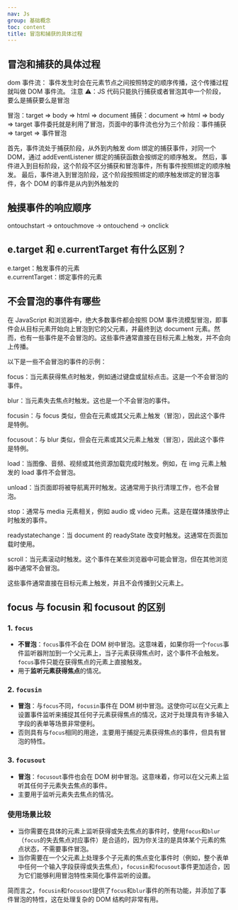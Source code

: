 ```yaml
---
nav: Js
group: 基础概念
toc: content
title: 冒泡和捕获的具体过程
---
```


## 冒泡和捕获的具体过程

dom 事件流：
事件发生时会在元素节点之间按照特定的顺序传播，这个传播过程就叫做 DOM 事件流。
注意 ⚠️：JS 代码只能执行捕获或者冒泡其中一个阶段，要么是捕获要么是冒泡

冒泡：target => body => html => document
捕获：document => html => body => target
事件委托就是利用了冒泡，页面中的事件流也分为三个阶段：事件捕获 => target => 事件冒泡

首先，事件流处于捕获阶段，从外到内触发 dom 绑定的捕获事件，对同一个 DOM，通过 addEventListener 绑定的捕获函数会按绑定的顺序触发。
然后，事件进入到目标阶段，这个阶段不区分捕获和冒泡事件，所有事件按照绑定的顺序触发。
最后，事件进入到冒泡阶段，这个阶段按照绑定的顺序触发绑定的冒泡事件，各个 DOM 的事件是从内到外触发的

## 触摸事件的响应顺序

ontouchstart -> ontouchmove -> ontouchend -> onclick

## e.target 和 e.currentTarget 有什么区别？

e.target：触发事件的元素  
e.currentTarget：绑定事件的元素

## 不会冒泡的事件有哪些

在 JavaScript 和浏览器中，绝大多数事件都会按照 DOM 事件流模型冒泡，即事件会从目标元素开始向上冒泡到它的父元素，并最终到达 document 元素。然而，也有一些事件是不会冒泡的。这些事件通常直接在目标元素上触发，并不会向上传播。

以下是一些不会冒泡的事件的示例：

focus：当元素获得焦点时触发，例如通过键盘或鼠标点击。这是一个不会冒泡的事件。

blur：当元素失去焦点时触发。这也是一个不会冒泡的事件。

focusin：与 focus 类似，但会在元素或其父元素上触发（冒泡），因此这个事件是特例。

focusout：与 blur 类似，但会在元素或其父元素上触发（冒泡），因此这个事件是特例。

load：当图像、音频、视频或其他资源加载完成时触发。例如，在 img 元素上触发的 load 事件不会冒泡。

unload：当页面即将被导航离开时触发。这通常用于执行清理工作，也不会冒泡。

stop：通常与 media 元素相关，例如 audio 或 video 元素。这是在媒体播放停止时触发的事件。

readystatechange：当 document 的 readyState 改变时触发。这通常在页面加载时使用。

scroll：当元素滚动时触发。这个事件在某些浏览器中可能会冒泡，但在其他浏览器中通常不会冒泡。

这些事件通常直接在目标元素上触发，并且不会传播到父元素上。

## focus 与 focusin 和 focusout 的区别

### 1. `focus`

- **不冒泡**：`focus`事件不会在 DOM 树中冒泡。这意味着，如果你将一个`focus`事件监听器附加到一个父元素上，当子元素获得焦点时，这个事件不会触发。`focus`事件只能在获得焦点的元素上直接触发。
- 用于**监听元素获得焦点**的情况。

### 2. `focusin`

- **冒泡**：与`focus`不同，`focusin`事件在 DOM 树中冒泡。这使你可以在父元素上设置事件监听来捕捉其任何子元素获得焦点的情况，这对于处理具有许多输入字段的表单等场景非常便利。
- 否则具有与`focus`相同的用途，主要用于捕捉元素获得焦点的事件，但具有冒泡的特性。

### 3. `focusout`

- **冒泡**：`focusout`事件也会在 DOM 树中冒泡。这意味着，你可以在父元素上监听其任何子元素失去焦点的事件。
- 主要用于监听元素失去焦点的情况。

### 使用场景比较

- 当你需要在具体的元素上监听获得或失去焦点的事件时，使用`focus`和`blur`（`focus`的失去焦点对应事件）是合适的，因为你关注的是具体某个元素的焦点状态，不需要事件冒泡。
- 当你需要在一个父元素上处理多个子元素的焦点变化事件时（例如，整个表单中任何一个输入字段获得或失去焦点），`focusin`和`focusout`事件更加适合，因为它们能够利用冒泡特性来简化事件监听的设置。

简而言之，`focusin`和`focusout`提供了`focus`和`blur`事件的所有功能，并添加了事件冒泡的特性，这在处理复杂的 DOM 结构时非常有用。
